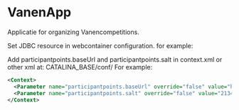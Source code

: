VanenApp
========

Applicatie for organizing Vanencompetitions.

Set JDBC resource in webcontainer configuration. for example:
<Resource
	name="jdbc/vanenapp"
	auth="Container"
	type="javax.sql.DataSource"
	username="vanenapp"
	password="vanenapp"
	driverClassName="org.postgresql.Driver"
	url="jdbc:postgresql://localhost:5432/vanenapp"
	maxActive="40"
	validationQuery="select 1"
	timeBetweenEvictionRunsMillis="30000"
	minEvictableIdleTimeMillis="5000"
/>

Add participantpoints.baseUrl and participantpoints.salt in context.xml or other xml at:
CATALINA_BASE/conf/
For example:
```xml
<Context>
  <Parameter name="participantpoints.baseUrl" override="false" value="http://vanen.kbn.nl"/>
  <Parameter name="participantpoints.salt" override="false" value="2134ef3tg48igk586nhgkf9re4tgngfgkeri4ng"/>
</Context>
```

